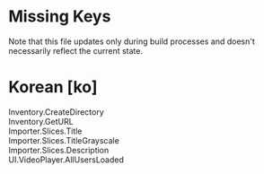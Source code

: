 # Missing Keys
Note that this file updates only during build processes and doesn't necessarily reflect the current state.

# Korean [ko]
Inventory.CreateDirectory  
Inventory.GetURL  
Importer.Slices.Title  
Importer.Slices.TitleGrayscale  
Importer.Slices.Description  
UI.VideoPlayer.AllUsersLoaded  

